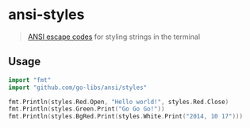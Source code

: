 # ansi-styles

> [ANSI escape codes](http://en.wikipedia.org/wiki/ANSI_escape_code#Colors_and_Styles) for styling strings in the terminal

## Usage

```go
import "fmt"
import "github.com/go-libs/ansi/styles"

fmt.Println(styles.Red.Open, "Hello world!", styles.Red.Close)
fmt.Println(styles.Green.Print("Go Go Go!"))
fmt.Println(styles.BgRed.Print(styles.White.Print("2014, 10 17")))
```
